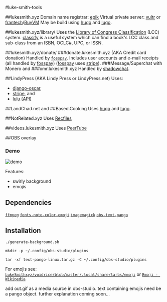 #luke-smith-tools

##lukesmith.xyz
Domain name registrar: [epik](https://www.epik.com)
Virtual private server: [vultr](https://www.vultr.com) or [frantech](https://my.frantech.ca)/[BuyVM](https://buyvm.net)
May be build using [hugo](https://gohugo.io/) and [lugo](https://github.com/lukesmithxyz/lugo).

##lukesmith.xyz/library/
Uses the [Library of Congress Classification](https://wikipedia.org/wiki/Library_of_Congress_Classification#Classification) (LCC) system. [classify](http://classify.oclc.org/classify2/) is a useful system which can find a book's LCC class and sub-class from an ISBN, OCLC#, UPC, or ISSN.

##lukesmith.xyz/donate/
###donate.lukesmith.xyz (AKA Credit card donation)
Handled by [`fosspay`](https://git.sr.ht/~sircmpwn/fosspay). Includes user accounts and e-mail receipts (all handled by [fosspay](https://git.sr.ht/~sircmpwn/fosspay)) ([fosspay](https://git.sr.ht/~sircmpwn/fosspay) uses [stripe](https://stripe.com)).
###Message/Superchat with Monero
and
###xmr.lukesmith.xyz
Handled by [shadowchat](https://github.com/lukesmithxyz/shadowchat).

##LindyPress (AKA Lindy Press or LindyPress.net)
Uses:
- [django-oscar](https://github.com/django-oscar/django-oscar),
- [stripe](https://stripe.com), and
- [lulu (API)](https://www.lulu.com/sell/sell-on-your-site/print-api)

##LandChad.net
and
##Based.Cooking
Uses [hugo](https://gohugo.io/) and [lugo](https://github.com/lukesmithxyz/lugo).

##NotRelated.xyz
Uses [Recfiles](https://wikipedia.org/wiki/Recfiles)

##videos.lukesmith.xyz
Uses [PeerTube](https://github.com/chocobozzz/peertube)

##OBS overlay
### Demo
![demo](https://github.com/tomhonour/luke-smith-obs-overlay/blob/main/demo.gif)

Features:
- swirly background
- emojis

## Dependencies
[`ffmpeg`](https://github.com/FFmpeg/FFmpeg)
[`fonts-noto-color-emoji`](https://tracker.debian.org/pkg/fonts-noto-color-emoji)
[`imagemagick`](https://github.com/ImageMagick/ImageMagick)
[`obs-text-pango`](https://github.com/kkartaltepe/obs-text-pango)

## Installation
```
./generate-background.sh
```
```
mkdir -p ~/.config/obs-studio/plugins
```
```
tar -xf text-pango-linux.tar.gz -C ~/.config/obs-studio/plugins
```

For emojis see:
[`LukeSmithxyz/voidrice/blob/master/.local/share/larbs/emoji`](https://github.com/LukeSmithxyz/voidrice/blob/master/.local/share/larbs/emoji)
or
[`Emoji - Wikipedia`](https://en.wikipedia.org/wiki/Emoji)

add out.gif as a media source in obs-studio.
text containing emojis need be a pango object.
further explanation coming soon...
